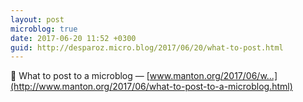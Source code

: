 ```yaml
---
layout: post
microblog: true
date: 2017-06-20 11:52 +0300
guid: http://desparoz.micro.blog/2017/06/20/what-to-post.html
---
```

🔗 What to post to a microblog — [www.manton.org/2017/06/w...](http://www.manton.org/2017/06/what-to-post-to-a-microblog.html)
